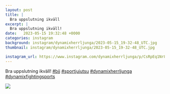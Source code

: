```yaml
---
layout: post
title: |
  Bra uppslutning ikväll
excerpt: |
  Bra uppslutning ikväll!    
date:   2023-05-15 19:32:48 +0000
categories: instagram
background: instagram/dynamixherrljunga/2023-05-15_19-32-48_UTC.jpg
thumbnail: instagram/dynamixherrljunga/2023-05-15_19-32-48_UTC.jpg

instagram_url: https://www.instagram.com/dynamixherrljunga/p/CsRpEq1Nr8e
---
```

Bra uppslutning ikväll! [#bjj](https://www.instagram.com/explore/tags/bjj/) [#sportjujutsu](https://www.instagram.com/explore/tags/sportjujutsu/) [#dynamixherrljunga](https://www.instagram.com/explore/tags/dynamixherrljunga/) [#dynamixfightingsports](https://www.instagram.com/explore/tags/dynamixfightingsports/)



<img src='{{ site.baseurl }}/instagram/dynamixherrljunga/2023-05-15_19-32-48_UTC.jpg' class='img-fluid' />
